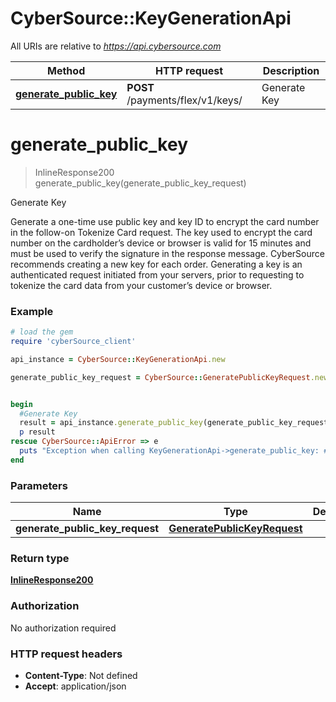 # CyberSource::KeyGenerationApi

All URIs are relative to *https://api.cybersource.com*

Method | HTTP request | Description
------------- | ------------- | -------------
[**generate_public_key**](KeyGenerationApi.md#generate_public_key) | **POST** /payments/flex/v1/keys/ | Generate Key


# **generate_public_key**
> InlineResponse200 generate_public_key(generate_public_key_request)

Generate Key

Generate a one-time use public key and key ID to encrypt the card number in the follow-on Tokenize Card request. The key used to encrypt the card number on the cardholder’s device or browser is valid for 15 minutes and must be used to verify the signature in the response message. CyberSource recommends creating a new key for each order. Generating a key is an authenticated request initiated from your servers, prior to requesting to tokenize the card data from your customer’s device or browser.

### Example
```ruby
# load the gem
require 'cyberSource_client'

api_instance = CyberSource::KeyGenerationApi.new

generate_public_key_request = CyberSource::GeneratePublicKeyRequest.new # GeneratePublicKeyRequest | 


begin
  #Generate Key
  result = api_instance.generate_public_key(generate_public_key_request)
  p result
rescue CyberSource::ApiError => e
  puts "Exception when calling KeyGenerationApi->generate_public_key: #{e}"
end
```

### Parameters

Name | Type | Description  | Notes
------------- | ------------- | ------------- | -------------
 **generate_public_key_request** | [**GeneratePublicKeyRequest**](GeneratePublicKeyRequest.md)|  | 

### Return type

[**InlineResponse200**](InlineResponse200.md)

### Authorization

No authorization required

### HTTP request headers

 - **Content-Type**: Not defined
 - **Accept**: application/json




